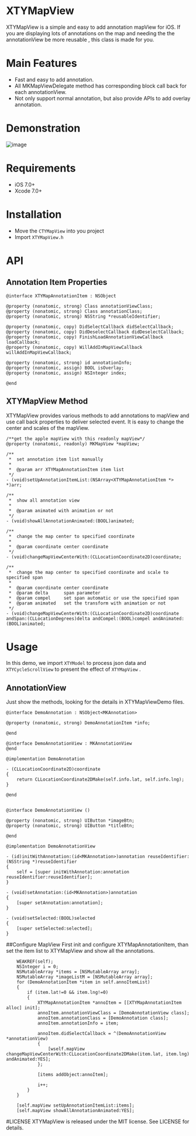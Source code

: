 # XTYMapView
XTYMapView is a simple and easy to add annotation mapView for iOS. If you are displaying lots of annotations on the map and needing the the annotationView be more reusable , this class is made for you.

# Main Features
- Fast and easy to add annotation.
- All  MKMapViewDelegate method has corresponding block call back for each annotationView.
- Not only support normal annotation, but also provide APIs to add overlay annotation.

# Demonstration
![image](https://github.com/HuanDay/XTYMapView/blob/master/XTYMapDemo/XTYMapDemo/mapViewDemo.gif)

# Requirements
* iOS 7.0+ 
* Xcode 7.0+

# Installation
  * Move the `CTYMapView` into you project
  * Import `XTYMapView.h`

# API
## Annotation Item Properties

```
@interface XTYMapAnnotationItem : NSObject

@property (nonatomic, strong) Class annotationViewClass;
@property (nonatomic, strong) Class annotationClass;
@property (nonatomic, strong) NSString *reusableIdentifier;

@property (nonatomic, copy) DidSelectCallback didSelectCallback;
@property (nonatomic, copy) DidDeselectCallback didDeselectCallback;
@property (nonatomic, copy) FinishLoadAnnotationViewCallback loadCallback;
@property (nonatomic, copy) WillAddInMapViewCallback willAddInMapViewCallback;

@property (nonatomic, strong) id annotationInfo;
@property (nonatomic, assign) BOOL isOverlay;
@property (nonatomic, assign) NSInteger index;

@end

```

## XTYMapView Method
XTYMapView provides various methods to add annotations to mapView and use call back properties to deliver selected event.  It is easy to change the center and scales of the mapView.

```
/**get the apple mapView with this readonly mapView*/
@property (nonatomic, readonly) MKMapView *mapView;

/**
 *  set annotation item list manually
 *
 *  @param arr XTYMapAnnotationItem item list
 */
- (void)setUpAnnotationItemList:(NSArray<XTYMapAnnotationItem *> *)arr;

/**
 *  show all annotation view
 *
 *  @param animated with animation or not
 */
- (void)showAllAnnotationAnimated:(BOOL)animated;

/**
 *  change the map center to specified coordinate
 *
 *  @param coordinate center coordinate
 */
- (void)changeMapViewCenterWith:(CLLocationCoordinate2D)coordinate;

/**
 *  change the map center to specified coordinate and scale to specified span
 *
 *  @param coordinate center coordinate
 *  @param delta      span parameter
 *  @param compel     set span automatic or use the specified span
 *  @param animated   set the transform with animation or not
 */
- (void)changeMapViewCenterWith:(CLLocationCoordinate2D)coordinate andSpan:(CLLocationDegrees)delta andCompel:(BOOL)compel andAnimated:(BOOL)animated;

```

# Usage
In this demo, we import `XTYModel` to process json data and `XTYCycleScrollView` to present the effect of  `XTYMapView` .

## AnnotationView
Just show the methods,  looking for the details in XTYMapViewDemo files. 

```
@interface DemoAnnotation : NSObject<MKAnnotation>

@property (nonatomic, strong) DemoAnnotationItem *info;

@end

@interface DemoAnnotationView : MKAnnotationView
@end

@implementation DemoAnnotation

- (CLLocationCoordinate2D)coordinate
{
    return CLLocationCoordinate2DMake(self.info.lat, self.info.lng);
}

@end


@interface DemoAnnotationView ()

@property (nonatomic, strong) UIButton *imageBtn;
@property (nonatomic, strong) UIButton *titleBtn;

@end

@implementation DemoAnnotationView

- (id)initWithAnnotation:(id<MKAnnotation>)annotation reuseIdentifier:(NSString *)reuseIdentifier
{
	self = [super initWithAnnotation:annotation reuseIdentifier:reuseIdentifier];
}

- (void)setAnnotation:(id<MKAnnotation>)annotation
{
	[super setAnnotation:annotation];
}

- (void)setSelected:(BOOL)selected
{
    [super setSelected:selected];
}
```

##Configure MapView
First init and configure XTYMapAnnotationItem, than set the item list to XTYMapView and show all the annotations. 

```
    WEAKREF(self);
    NSInteger i = 0;
    NSMutableArray *items = [NSMutableArray array];
    NSMutableArray *imageListM = [NSMutableArray array];
    for (DemoAnnotationItem *item in self.annoItemList)
    {
        if (item.lat!=0 && item.lng!=0)
        {
            XTYMapAnnotationItem *annoItem = [[XTYMapAnnotationItem alloc] init];
            annoItem.annotationViewClass = [DemoAnnotationView class];
            annoItem.annotationClass = [DemoAnnotation class];
            annoItem.annotationInfo = item;
            
            annoItem.didSelectCallback = ^(DemoAnnotationView *annotationView)
            {
                [wself.mapView changeMapViewCenterWith:CLLocationCoordinate2DMake(item.lat, item.lng) andAnimated:YES];
            };
            
            [items addObject:annoItem];
            
            i++;
        }
    }
    
    [self.mapView setUpAnnotationItemList:items];
    [self.mapView showAllAnnotationAnimated:YES];

```

#LICENSE
XTYMapView is released under the MIT license. See LICENSE for details.
